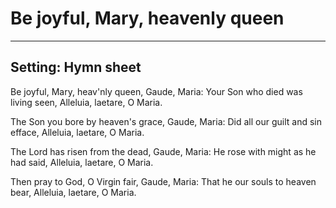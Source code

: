 # Be joyful, Mary, heavenly queen

***

## Setting: Hymn sheet

Be joyful, Mary, heav'nly queen,
Gaude, Maria:
Your Son who died was living seen,
Alleluia, laetare, O Maria.

The Son you bore by heaven's grace,
Gaude, Maria:
Did all our guilt and sin efface,
Alleluia, laetare, O Maria.

The Lord has risen from the dead,
Gaude, Maria:
He rose with might as he had said,
Alleluia, laetare, O Maria.

Then pray to God, O Virgin fair,
Gaude, Maria:
That he our souls to heaven bear,
Alleluia, laetare, O Maria.